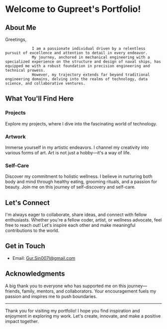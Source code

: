 # Welcome to Gupreet's Portfolio!

## About Me

Greetings,

                I am a passionate individual driven by a relentless pursuit of excellence and attention to detail in every endeavor. 
                My journey, anchored in mechanical engineering with a specialized experience on the structure and design of naval ships, has equipped me with a robust foundation in precision engineering and technical prowess. 
                However, my trajectory extends far beyond traditional engineering domains, delving into the realms of technology, data science, and collaborative ventures.
## What You'll Find Here

### Projects
Explore my projects, where I dive into the fascinating world of technology. 

### Artwork
Immerse yourself in my artistic endeavors. I channel my creativity into various forms of art. Art is not just a hobby—it's a way of life.

### Self-Care
Discover my commitment to holistic wellness. I believe in nurturing both body and mind through healthy eating, grooming rituals, and a passion for beauty. Join me on this journey of self-discovery and self-care.

## Let's Connect

I'm always eager to collaborate, share ideas, and connect with fellow enthusiasts. Whether you're a fellow coder, artist, or wellness advocate, feel free to reach out! Let's inspire each other and make meaningful contributions to the world.

## Get in Touch

- Email: Gur.Sin007l@gmail.com

## Acknowledgments

A big thank you to everyone who has supported me on this journey—friends, family, mentors, and collaborators. Your encouragement fuels my passion and inspires me to push boundaries.

---

Thank you for visiting my portfolio! I hope you find inspiration and enjoyment in exploring my work. Let's create, innovate, and make a positive impact together.